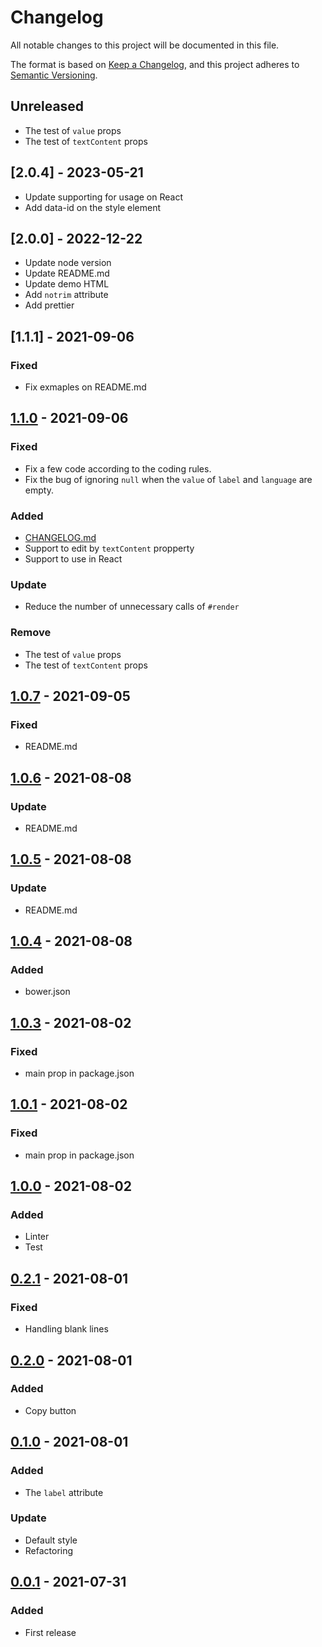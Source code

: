# Changelog

All notable changes to this project will be documented in this file.

The format is based on [Keep a Changelog](https://keepachangelog.com/en/1.0.0/),
and this project adheres to [Semantic Versioning](https://semver.org/spec/v2.0.0.html).

## Unreleased

- The test of `value` props
- The test of `textContent` props

## [2.0.4] - 2023-05-21

- Update supporting for usage on React
- Add data-id on the style element

## [2.0.0] - 2022-12-22

- Update node version
- Update README.md
- Update demo HTML
- Add `notrim` attribute
- Add prettier

## [1.1.1] - 2021-09-06

### Fixed

- Fix exmaples on README.md

## [1.1.0] - 2021-09-06

### Fixed

- Fix a few code according to the coding rules.
- Fix the bug of ignoring `null` when the `value` of `label` and `language` are empty.

### Added

- [CHANGELOG.md](CHANGELOG.md)
- Support to edit by `textContent` propperty
- Support to use in React

### Update

- Reduce the number of unnecessary calls of `#render`

### Remove

- The test of `value` props
- The test of `textContent` props

## [1.0.7] - 2021-09-05

### Fixed

- README.md

## [1.0.6] - 2021-08-08

### Update

- README.md

## [1.0.5] - 2021-08-08

### Update

- README.md

## [1.0.4] - 2021-08-08

### Added

- bower.json

## [1.0.3] - 2021-08-02

### Fixed

- main prop in package.json

## [1.0.1] - 2021-08-02

### Fixed

- main prop in package.json

## [1.0.0] - 2021-08-02

### Added

- Linter
- Test

## [0.2.1] - 2021-08-01

### Fixed

- Handling blank lines

## [0.2.0] - 2021-08-01

### Added

- Copy button

## [0.1.0] - 2021-08-01

### Added

- The `label` attribute

### Update

- Default style
- Refactoring

## [0.0.1] - 2021-07-31

### Added

- First release

[1.1.0]: https://github.com/heppokofrontend/html-code-block-element/releases/tag/v1.1.0
[1.0.7]: https://github.com/heppokofrontend/html-code-block-element/releases/tag/v1.0.7
[1.0.6]: https://github.com/heppokofrontend/html-code-block-element/releases/tag/v1.0.6
[1.0.5]: https://github.com/heppokofrontend/html-code-block-element/releases/tag/v1.0.5
[1.0.4]: https://github.com/heppokofrontend/html-code-block-element/releases/tag/v1.0.4
[1.0.3]: https://github.com/heppokofrontend/html-code-block-element/releases/tag/v1.0.3
[1.0.1]: https://github.com/heppokofrontend/html-code-block-element/releases/tag/v1.0.1
[1.0.0]: https://github.com/heppokofrontend/html-code-block-element/releases/tag/v1.0.0
[0.2.1]: https://github.com/heppokofrontend/html-code-block-element/releases/tag/v0.2.1
[0.2.0]: https://github.com/heppokofrontend/html-code-block-element/releases/tag/v0.2.0
[0.1.0]: https://github.com/heppokofrontend/html-code-block-element/releases/tag/v0.1.0
[0.0.1]: https://github.com/heppokofrontend/html-code-block-element/releases/tag/v0.0.1
